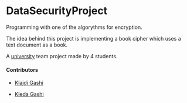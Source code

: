 # DataSecurityProject

Programming with one of the algorythms for encryption. 

The idea behind this project is implementing a book cipher which uses a text document as a book.

A [university](https://fiek.uni-pr.edu) team project made by 4 students.

#### Contributors


- [Klajdi Gashi](https://github.com/KlajdiGashi)

- [Kleda Gashi](https://github.com/kledagashi)